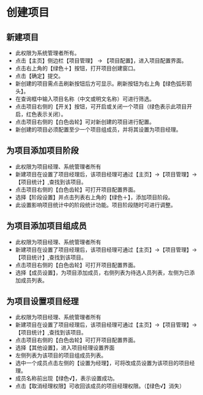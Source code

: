 # 创建项目

## 新建项目

* 此权限为系统管理者所有。
* 点击【主页】侧边栏【项目管理】 -> 【项目配置】，进入项目配置界面。
* 点击右上角的【绿色＋】按钮，打开项目创建窗口。
* 点击【确定】提交。
* 新创建的项目需点击刷新按钮后方可显示。刷新按钮为右上角【绿色弧形箭头】。
* 在查询框中输入项目名称（中文或明文名称）可进行筛选。
* 点击项目右侧的【开关】按钮，可开启或关闭一个项目（绿色表示此项目开启，红色表示关闭）。
* 点击项目右侧的【白色齿轮】可对新创建的项目进行配置。
* 新创建的项目必须配置至少一个项目组成员，并将其设置为项目经理。

## 为项目添加项目阶段

* 此权限为项目经理、系统管理者所有
* 新建项目在设置了项目经理后，该项目经理可通过【主页】->【项目管理】->【项目统计】,查找到该项目。
* 点击项目右侧的【白色齿轮】可打开项目配置界面。
* 选择【阶段设置】并点击列表右上角的【绿色＋】，添加项目阶段。
* 此设置影响项目统计中的阶段统计功能。项目阶段随时可进行调整。

## 为项目添加项目组成员

* 此权限为项目经理、系统管理者所有
* 新建项目在设置了项目经理后，该项目经理可通过【主页】->【项目管理】->【项目统计】,查找到该项目。
* 点击项目右侧的【白色齿轮】可打开项目配置界面。
* 选择【成员设置】，为项目添加成员，右侧列表为待选人员列表，左侧为已添加成员列表。

## 为项目设置项目经理

* 此权限为项目经理、系统管理者所有
* 新建项目在设置了项目经理后，该项目经理可通过【主页】->【项目管理】->【项目统计】,查找到该项目。
* 点击项目右侧的【白色齿轮】可打开项目配置界面。
* 选择【其他设置】，进入项目经理设置界面
* 左侧列表为该项目的项目组成员列表。
* 选中一个成员点击左侧的【设置为经理】，可将改成员设置为该项目的项目经理。
* 成员名称前出现【绿色√】，表示设置成功。
* 点击【取消经理权限】可收回该成员的项目经理权限。（【绿色√】消失）

